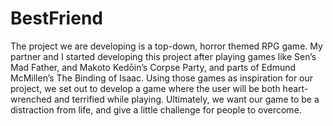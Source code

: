 # BestFriend

The project we are developing is a top-down, horror themed RPG game. My partner and I started developing this project after playing games like Sen’s Mad Father, and Makoto Kedōin’s Corpse Party, and parts of Edmund McMillen’s The Binding of Isaac. Using those games as inspiration for our project, we set out to develop a game where the user will be both heart-wrenched and terrified while playing. Ultimately, we want our game to be a distraction from life, and give a little challenge for people to overcome.
